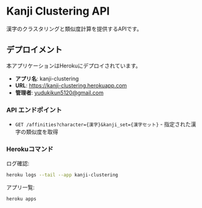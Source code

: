 # Kanji Clustering API

漢字のクラスタリングと類似度計算を提供するAPIです。

## デプロイメント

本アプリケーションはHerokuにデプロイされています。

- **アプリ名**: kanji-clustering
- **URL**: <https://kanji-clustering.herokuapp.com>
- **管理者**: <yudukikun5120@gmail.com>

### API エンドポイント

- `GET /affinities?character={漢字}&kanji_set={漢字セット}` - 指定された漢字の類似度を取得

### Herokuコマンド

ログ確認:

```bash
heroku logs --tail --app kanji-clustering
```

アプリ一覧:

```bash
heroku apps
```
